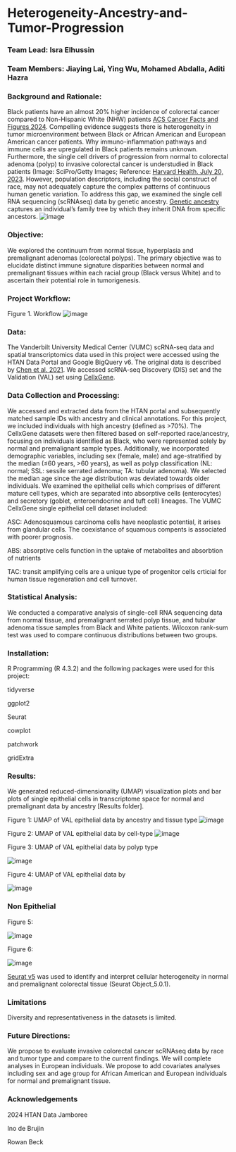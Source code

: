 # Heterogeneity-Ancestry-and-Tumor-Progression
### Team Lead: Isra Elhussin

### Team Members: Jiaying Lai, Ying Wu, Mohamed Abdalla, Aditi Hazra

### Background and Rationale:
Black patients have an almost 20% higher incidence of colorectal cancer compared to Non-Hispanic White (NHW) patients [ACS Cancer Facts and Figures 2024](https://www.cancer.org/research/cancer-facts-statistics/all-cancer-facts-figures/2024-cancer-facts-figures.html). Compelling evidence suggests there is heterogeneity in tumor microenvironment between Black or African American and European American cancer patients. Why immuno-inflammation pathways and immune cells are upregulated in Black patients remains unknown. Furthermore, the single cell drivers of progression from normal to colorectal adenoma (polyp) to invasive colorectal cancer is understudied in Black patients (Image: SciPro/Getty Images; Reference: [Harvard Health. July 20, 2023](https://www.health.harvard.edu/diseases-and-conditions/they-found-colon-polyps-now-what). However, population descriptors, including the social construct of race, may not adequately capture the complex patterns of continuous human genetic variation. To address this gap, we examined the single cell RNA sequencing (scRNAseq) data by genetic ancestry. [Genetic ancestry](https://nap.nationalacademies.org/read/26902/chapter/1#ii) captures an individual’s family tree by which they inherit DNA from specific ancestors. 
![image](https://github.com/user-attachments/assets/d7e7f0b4-d6bc-4a73-bf41-dfa5d9052b9d)

### Objective: 
We explored the continuum from normal tissue, hyperplasia and premalignant adenomas (colorectal polyps). The primary objective was to elucidate distinct immune signature disparities between normal and premalignant tissues within each racial group (Black versus White) and to ascertain their potential role in tumorigenesis.

### Project Workflow:

Figure 1.  Workflow
![image](https://github.com/user-attachments/assets/23678e30-6083-4564-856e-37fc3daca475)


### Data:
The Vanderbilt University Medical Center (VUMC) scRNA-seq data and spatial transcriptomics data used in this project were accessed using the HTAN Data Portal and Google BigQuery v6. The original data is described by [Chen et al. 2021](https://www.cell.com/cell/fulltext/S0092-8674(21)01381-7?_returnURL=https%3A%2F%2Flinkinghub.elsevier.com%2Fretrieve%2Fpii%2FS0092867421013817%3Fshowall%3Dtrue).  We accessed scRNA-seq Discovery (DIS) set and the Validation (VAL) set using [CellxGene](https://cellxgene.cziscience.com/collections/a48f5033-3438-4550-8574-cdff3263fdfd). 


### Data Collection and Processing:
We accessed and extracted data from the HTAN portal and subsequently matched sample IDs with ancestry and clinical annotations. For this project, we included individuals with high ancestry (defined as >70%).  The CellxGene datasets were then filtered based on self-reported race/ancestry, focusing on individuals identified as Black, who were represented solely by normal and premalignant sample types. Additionally, we incorporated demographic variables, including sex (female, male) and age-stratified by the median (≤60 years, >60 years), as well as polyp classification (NL: normal; SSL: sessile serrated adenoma; TA: tubular adenoma). We selected the median age since the age distribution was deviated towards older individuals. We examined the epithelial cells which comprises of different mature cell types, which are separated into absorptive cells (enterocytes) and secretory (goblet, enteroendocrine and tuft cell) lineages. 
The VUMC CellxGene single epithelial cell dataset included:

ASC: Adenosquamous carcinoma cells have neoplastic potential, it arises from glandular cells. The coexistance of squamous compents is associated with poorer prognosis. 

ABS: absorptive cells function in the uptake of metabolites and absorbtion of nutrients

TAC: transit amplifying cells are a unique type of progenitor cells crticial for human tissue regeneration and cell turnover.



### Statistical Analysis:
We conducted a comparative analysis of single-cell RNA sequencing data from normal tissue, and premalignant serrated polyp tissue, and tubular adenoma tissue samples from Black and White patients. Wilcoxon rank-sum test was used to compare continuous distributions between two groups.

### Installation:
R Programming (R 4.3.2) and the following packages were used for this project: 

tidyverse

ggplot2

Seurat

cowplot

patchwork

gridExtra

### Results:
We generated reduced-dimensionality (UMAP) visualization plots and bar plots of single epithelial cells in transcriptome space for normal and premalignant data by ancestry [Results folder].

Figure 1: UMAP of VAL epithelial data by ancestry and tissue type
![image](https://github.com/user-attachments/assets/9022897f-04b0-425e-a989-f34d54e4da71)

Figure 2: UMAP of VAL epithelial data by cell-type
![image](https://github.com/user-attachments/assets/1669e944-df0b-4ae0-8c6d-254ad72f5d9c)

Figure 3: UMAP of VAL epithelial data by polyp type

![image](https://github.com/user-attachments/assets/44310fee-18bb-4a82-b87c-d8837443ec54)

Figure 4: UMAP of VAL epithelial data by

![image](https://github.com/user-attachments/assets/823dc930-871c-4b25-83f6-7e4eebb74e94)

### Non Epithelial 

Figure 5:

![image](https://github.com/user-attachments/assets/1fb39bbf-3861-4c25-87ca-cc1a57dfe710)


Figure 6:

![image](https://github.com/user-attachments/assets/0eb89ae2-0914-4229-b5a9-38a1d2620a19)




[Seurat v5](https://satijalab.org/seurat/) was used to identify and interpret cellular heterogeneity in normal and premalignant colorectal tissue (Seurat Object_5.0.1).


### Limitations
Diversity and representativeness in the datasets is limited. 


### Future Directions:
We propose to evaluate invasive colorectal cancer scRNAseq data by race and tumor type and compare to the current findings.  We will complete analyses in European individuals. We propose to add covariates analyses including sex and age group for African American and European individuals for normal and premalignant tissue. 


### Acknowledgements
2024 HTAN Data Jamboree

Ino de Brujin

Rowan Beck
